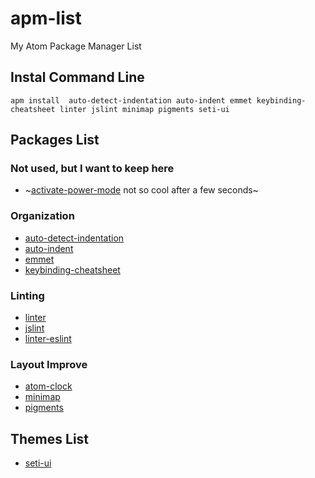 # apm-list

My Atom Package Manager List

## Instal Command Line
`apm install 
auto-detect-indentation auto-indent emmet keybinding-cheatsheet linter jslint minimap pigments seti-ui`

## Packages List

### Not used, but I want to keep here
- ~[activate-power-mode](https://atom.io/packages/activate-power-mode) not so cool after a few seconds~

### Organization
- [auto-detect-indentation](https://atom.io/packages/auto-detect-indentation)
- [auto-indent](https://atom.io/packages/auto-indent)
- [emmet](https://atom.io/packages/emmet)
- [keybinding-cheatsheet](https://atom.io/packages/keybinding-cheatsheet)

### Linting
- [linter](https://atom.io/packages/linter)
- [jslint](https://atom.io/packages/jslint)
- [linter-eslint](https:atom.io/linter-eslint)

### Layout Improve
- [atom-clock](https://atom.io/packages/atom-clock)
- [minimap](https://atom.io/packages/minimap)
- [pigments](https://atom.io/packages/pigments)

## Themes List
- [seti-ui](https://atom.io/themes/seti-ui)
